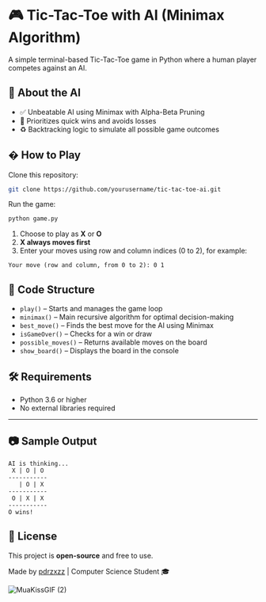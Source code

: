 # 🎮 Tic-Tac-Toe with AI (Minimax Algorithm)  

A simple terminal-based Tic-Tac-Toe game in Python where a human player competes against an AI.  

## 🧠 About the AI  

- ✅ Unbeatable AI using Minimax with Alpha-Beta Pruning  
- 🎯 Prioritizes quick wins and avoids losses  
- ♻️ Backtracking logic to simulate all possible game outcomes  

## � How to Play  

Clone this repository:  

```bash
git clone https://github.com/yourusername/tic-tac-toe-ai.git  
```

Run the game:  

```bash
python game.py  
```  

1. Choose to play as **X** or **O**  
2. **X always moves first**  
3. Enter your moves using row and column indices (0 to 2), for example:  

```
Your move (row and column, from 0 to 2): 0 1  
```  

## 🧾 Code Structure  

- `play()` – Starts and manages the game loop  
- `minimax()` – Main recursive algorithm for optimal decision-making  
- `best_move()` – Finds the best move for the AI using Minimax  
- `isGameOver()` – Checks for a win or draw  
- `possible_moves()` – Returns available moves on the board  
- `show_board()` – Displays the board in the console  

## 🛠 Requirements  

- Python 3.6 or higher  
- No external libraries required  

---  

## 📷 Sample Output  

```
AI is thinking...  
 X | O | O  
-----------  
   | O | X  
-----------  
 O | X | X  
-----------  
O wins!  
```  

## 📄 License  

This project is **open-source** and free to use.  

Made by [pdrzxzz](https://github.com/pdrzxzz) | Computer Science Student 🎓  

![MuaKissGIF (2)](https://github.com/user-attachments/assets/2bc84399-8890-47c4-bca9-74546d5d07a6)  
